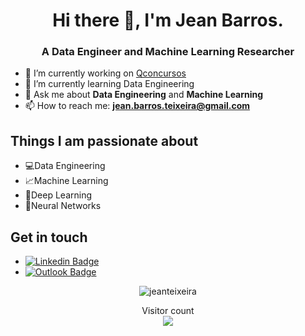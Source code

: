 <h1 align="center">Hi there 👋, I'm Jean Barros.</h1>
<h3 align="center">A Data Engineer and Machine Learning Researcher</h3>



- 🔭 I’m currently working on [Qconcursos](https://www.qconcursos.com/)
- 🌱 I’m currently learning Data Engineering
- 💬 Ask me about **Data Engineering** and **Machine Learning**
- 📫 How to reach me: **jean.barros.teixeira@gmail.com**

## Things I am passionate about

- 💻Data Engineering
- 📈Machine Learning
- 🤖Deep Learning
- 🧠Neural Networks

## Get in touch

-  [![Linkedin Badge](https://img.shields.io/badge/LinkedIn--000?style=social&logo=Linkedin&logoColor=0077B5&link=https://www.linkedin.com/in/jean-barros-teixeira/)](https://www.linkedin.com/in/jean-barros-teixeira/) 
 - [![Outlook Badge](https://img.shields.io/badge/email--000?style=social&logo=microsoft-outlook&logoColor=0078d4&link=mailto:jean.barros.teixeira@gmail.com)](mailto:jean.barros.teixeira@gmail.com)


<p align="center">
  <img src="https://github-readme-stats.vercel.app/api?username=jeanteixeira&show_icons=true" alt="jeanteixeira" />
</p>


<p align="center"> 
  Visitor count<br>
  <img src="https://profile-counter.glitch.me/jeanteixeira/count.svg" />
</p>

<!--
**jeanteixeira/jeanteixeira** is a ✨ _special_ ✨ repository because its `README.md` (this file) appears on your GitHub profile.

Here are some ideas to get you started:

- 🔭 I’m currently working on ...
- 🌱 I’m currently learning ...
- 👯 I’m looking to collaborate on ...
- 🤔 I’m looking for help with ...
- 💬 Ask me about ...
- 📫 How to reach me: ...
- 😄 Pronouns: ...
- ⚡ Fun fact: ...
-->
